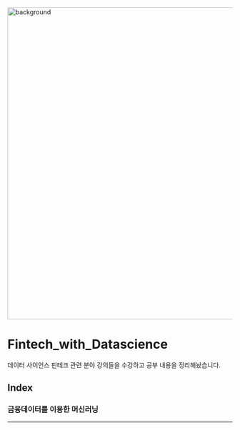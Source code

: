 <img width="700" alt="background" src="https://finedu.fintech.or.kr/FLMSApps/img/int_1_03.png">  

# Fintech_with_Datascience

데이터 사이언스 핀테크 관련 분야 강의들을 수강하고 공부 내용을 정리해놨습니다.

## Index

### 금융데이터를 이용한 머신러닝
-----------------------------------
